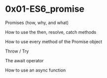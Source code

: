 # 0x01-ES6_promise

Promises (how, why, and what)

How to use the then, resolve, catch methods

How to use every method of the Promise object

Throw / Try

The await operator

How to use an async function

